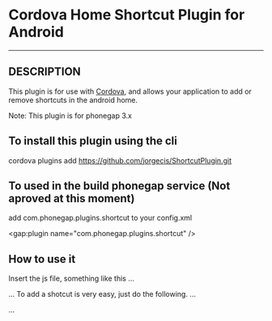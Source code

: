 # Cordova Home Shortcut Plugin for Android 

---

## DESCRIPTION

This plugin is for use with [Cordova](http://incubator.apache.org/cordova/), and allows your application to add or remove shortcuts in the android home. 

Note: This plugin is for phonegap 3.x


## To install this plugin using the cli

  cordova plugins add https://github.com/jorgecis/ShortcutPlugin.git

## To used in the build phonegap service (Not aproved at this moment)

  add com.phonegap.plugins.shortcut to your config.xml

  <gap:plugin name="com.phonegap.plugins.shortcut" />


## How to use it

  Insert the js file, something like this 
...
  <script type="text/javascript" src="js/ShortcutPlugin.js"></script>
...
  To add a shotcut is very easy, just do the following.
...
  <script>
     window.plugins.Shortcut.CreateShortcut("Text to show", successfunc, failfunc );
  </script>
...
